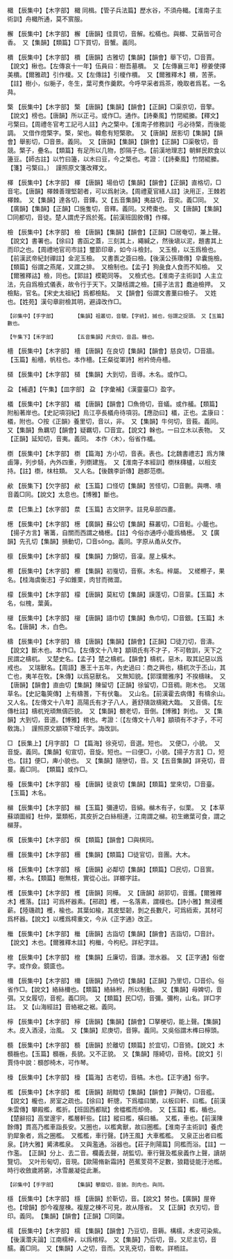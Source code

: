 <!-- { "loadSidebar": true } -->
檝	【辰集中】【木字部】	檝	同楫。【管子兵法篇】歷水谷，不須舟檝。【淮南子主術訓】舟檝所通，莫不賔服。

檞	【辰集中】【木字部】	檞	【唐韻】佳買切，音解。松樠也。與榔、艾蒳皆可合香。　又【集韻】【類篇】□下買切，音蟹。義同。

檟	【辰集中】【木字部】	檟	【唐韻】古雅切【集韻】【韻會】舉下切，□音賈。【說文】楸也。【左傳哀十一年】伍員曰：樹吾墓檟。　又【左傳襄三年】穆姜使擇美檟。【爾雅疏】引作榎。又【左傳註】引榎作檟。　又【爾雅釋木】檟，苦荼。【註】樹小，似梔子，冬生，葉可煑作羹飮。今呼早采者爲茶，晚取者爲茗。一名荈。

檠	【辰集中】【木字部】	檠	【唐韻】【集韻】【韻會】【正韻】□渠京切，音擎。【說文】榜也。【唐韻】所以正弓。或作□。通作。【詩秦風】竹閉緄縢。【釋文】弓檠曰。【周禮冬官考工記弓人註】內之檠中。【淮南子修務訓】弓必待檠，而後能調。　又借作燈檠字。檠，架也。韓愈有短檠歌。　又【唐韻】居影切【集韻】【韻會】舉影切，□音景。義同。　又【唐韻】【集韻】【韻會】【正韻】□渠敬切，音競。檠子，疉名。【類篇】有足所以几物，卽隔子也。【前漢地理志】朝鮮民飮食以籩豆。【師古註】以竹曰籩，以木曰豆，今之檠也。考證：〔【詩秦風】竹閉緄縢。【箋】弓檠曰。〕　謹照原文箋改釋文。 

檡	【辰集中】【木字部】	檡	【唐韻】場伯切【集韻】【韻會】【正韻】直格切，□音宅。【唐韻】檡棘善理堅韌者，可以爲射決。【周禮夏官繕人註】決用正，王棘若檡棘。　又【集韻】達各切，音鐸。又【五音集韻】夷益切，音奕。義□同。　又【廣韻】【集韻】【正韻】□施隻切，音釋。義同。又梬棗也。　又【唐韻】【集韻】□同都切，音徒。楚人謂虎子爲於菟。【前漢班固敘傳】作檡。

檢	【辰集中】【木字部】	檢	【唐韻】【集韻】【韻會】【正韻】□居奄切，兼上聲。【說文】書署也。【徐曰】書函之蓋，三刻其上，繩緘之，然後塡以泥，題書其上而印之也。【周禮地官司市註】璽節印章，如今斗檢封。　又玉檢，以玉爲檢也。【前漢武帝紀封禪註】金泥玉檢。　又書袠之簽曰檢。【後漢公孫瓚傳】皁囊施檢。【類篇】俗謂之燕尾，又謂之排。　又檢制也。【孟子】狗彘食人食而不知檢。　又【爾雅釋詁】檢，同也。【郭註】模範同等。　又檢式也。【淮南子主術訓】人主立法，先自爲檢式儀表，故令行于天下。又櫽栝謂之檢。【揚子法言】蠢迪檢押。　又檢點，官名。【宋史太祖紀】爲都檢點。　又【韻會】俗謂文書藳曰檢子。　又姓也。【姓苑】漢句章尉檢其明，避諱改作□。

	【卯集中】【手字部】		【集韻】祖叢切，音騣。【字統】，摵也，俗謂之捉頭。　又【玉篇】數也。

	【午集下】【禾字部】		【五音集韻】尺良切，音昌。穅也。

檣	【辰集中】【木字部】	檣	【唐韻】在良切【集韻】【韻會】慈良切，□音牆。【玉篇】船檣，帆柱也。本作檣。【王粲從軍詩】柎衿倚舟檣。

檤	【辰集中】【木字部】	檤	【集韻】大到切，音導。木名。或作□。

盁	【補遺】【午集】【皿字部】	盁	【字彙補】《漢靈臺□》盈字。

檥	【辰集中】【木字部】	檥	【唐韻】【韻會】□魚倚切，音蟻。或作艤。【類篇】附船著岸也。【史記項羽紀】烏江亭長檥舟待項羽。【應劭曰】檥，正也。孟康曰：檥，附也。○按《正韻》養里切，音以，非。　又【集韻】牛何切，音莪。義同。　又【集韻】魚羈切【韻會】疑羈切，□音宜。【說文】榦也。一曰立木以表物。　又【正韻】延知切，音夷。義同。　本作〈木〉，俗省作檥。

檦	【辰集中】【木字部】	檦	【篇海】方小切，音表。表也。【北魏書禮志】爲方陳鹵簿，列步騎，內外四重，列檦建旌。　又【淮南子本經訓】檦枺欂櫨，以相支持。【註】檦，枺柱類。　又人名。【後魏李訢傳】趙郡范檦。

欳	【辰集下】【欠字部】	欳	【玉篇】口怪切【集韻】苦怪切，□音蒯。與喟、嘳音義□同。【說文】太息也。【博雅】斷也。

汬	【巳集上】【水字部】	汬	【玉篇】古文阱字。註見阜部四畫。

檧	【辰集中】【木字部】	檧	【廣韻】蘇公切【集韻】蘇叢切，□音鬆。小籠也。【揚子方言】箸筩，自關而西謂之桶檧。【註】今俗亦通呼小籠爲桶檧。　又【廣韻】先孔切【集韻】損動切，□音sǒng。義同。字原从甬从攵作。

檩	【辰集中】【木字部】	檁	【集韻】力錦切，音凜。屋上橫木。

檫	【辰集中】【木字部】	檫	【集韻】初戛切，音察。木名。梓屬。　又槎檫子，果名。【桂海虞衡志】子如錐栗，肉甘而微澀。

檬	【辰集中】【木字部】	檬	【唐韻】莫紅切【集韻】謨蓬切，□音蒙。【玉篇】木名，似槐，葉黃。

檭	【辰集中】【木字部】	檭	【唐韻】語巾切【集韻】魚巾切，□音銀。【玉篇】木名。【唐韻】木，白色。

檮	【辰集中】【木字部】	檮	【唐韻】【集韻】【韻會】【正韻】□徒刀切，音濤。【說文】斷木也。本作□。【左傳文十八年】顓頊氏有不才子，不可敎訓，天下之民謂之檮杌。　又楚史名。【孟子】楚之檮杌。【韻會】檮杌，惡木，取其記惡以爲戒也。　又瑞獸名。【周語】惠王十五年，內史過曰：商之興也，檮杌次于丕山，其亡也，夷羊在牧。【朱傳】以爲惡獸名。　又無知貌。【郭璞爾雅序】不揆檮昧。　又【唐韻】【韻會】直由切【集韻】陳留切【正韻】徐留切，□音稠。剛木也。　又瑞草名。【史記龜筴傳】上有檮蓍，下有伏龜。　又山名。【前漢霍去病傳】有檮余山。　又人名。【左傳文十八年】高陽氏有才子八人，蒼舒隤敳檮戭大臨。　又音儔。【左傳杜註】檮杌兇頑無儔匹貌。　又【集韻】覩老切，音倒。【博雅】刺也。　又【集韻】大到切，音道。【博雅】棺也。考證：〔【左傳文十八年】顓頊有不才子，不可敎誨。〕　謹照原文顓頊下增氏字。誨改訓。 

□	【辰集上】【月字部】	□	【篇海】徐兗切，音選。短也。　又便□，小貌。　又音旋。義同。【集韻】旬宣切，音旋。短也。一曰便□，小貌。【揚子方言】□，短也。【註】便□，庳小貌也。　又【集韻】隨戀切，音。又【五音集韻】詳兗切，音蔓。義□同。　【類篇】或作□。

檯	【辰集中】【木字部】	檯	【唐韻】徒哀切【集韻】【類篇】堂來切，□音臺。【玉篇】木名。

檰	【辰集中】【木字部】	檰	【玉篇】彌連切，音綿。檰木有子，似栗。　又【本草蘇頌圖經】杜仲，葉類柘，其皮折之白絲相連，江南謂之檰。初生嫩葉可食，謂之檰芽。

檱	【辰集中】【木字部】	檱	【類篇】【韻會】□與棋同。

檲	【辰集中】【木字部】	檲	【集韻】【類篇】□徒官切，音團。大木。

檳	【辰集中】【木字部】	檳	【唐韻】必鄰切【集韻】【類篇】□民切，□音賔。榔，木名。【類篇】樹無枝，實從心出。詳榔字註。

檴	【辰集中】【木字部】	檴	【唐韻】同樺。　又【唐韻】胡郭切，音鑊。【爾雅釋木】檴落。【註】可爲杯器素。【郉疏】檴，一名落素，謂樸也。【詩小雅】無浸檴薪。【陸璣疏】檴，楡也。其葉如楡，其皮堅韌，剝之長數尺，可爲絚索，其材可爲杯器。【說文】以檴爲樗重文，今从《正字通》改正。

檵	【辰集中】【木字部】	檵	【唐韻】古詣切【集韻】【韻會】吉詣切，□音計。【說文】木也。【爾雅釋木註】枸檵，今枸杞。詳杞字註。

檶	【辰集中】【木字部】	檶	【集韻】丘廉切，音謙。泄水器。　又【正字通】俗奩字。或作僉。鏡匳也。

檷	【辰集中】【木字部】	檷	【唐韻】乃倚切【集韻】【正韻】乃里切，□音伱。俗省作□。【說文】絡絲檷也。【類篇】絡絲柎，所以制動。　又【集韻】母婢切，音弭。又女履切，音柅。義□同。　又【類篇】民□切，音彌。彌枸，山名。詳□字註。　又【山海經註】音絡裾之裾。義同。

檸	【辰集中】【木字部】	檸	【唐韻】【集韻】【韻會】□拏梗切，能上聲。【集韻】木。皮入酒浸，治風。　又【集韻】尼庚切，音獰。義同。又吳俗謂木榫曰檸頭。

檹	【辰集中】【木字部】	檹	【唐韻】於離切【類篇】於宜切，□音猗。【說文】木檹椸也。【玉篇】檹椸，長貌。又不正貌。　又【集韻】隱綺切，音椅。【說文】引賈侍中說：檹卽椅木，可作琴。

檺	【辰集中】【木字部】	檺	【篇海】古老切，音槁。木也。【正字通】俗字。

檻	【辰集中】【木字部】	檻	【唐韻】胡黯切【集韻】【韻會】戸黤切，□音艦。【說文】櫳也，房室之疏也。【徐曰】軒牕，下爲櫺曰闌，以板曰軒、曰檻。【前漢朱雲傳】攀殿檻，檻折。【班固西都賦】舍櫺檻而却倚。　又【玉篇】檻，楯也。【楚辭招】高堂邃宇，檻層軒些。【註】縱曰檻，橫曰楯。　又檻，車也。【前漢陳餘傳】貫高乃檻車詣長安。又圈也，以檻禽獸，故曰圈檻。【淮南子主術訓】養虎豹犀象者，爲之圈檻。　又檻檻，車行聲。【詩王風】大車檻檻。　又泉正出者曰檻泉。【詩大雅】觱沸檻泉。　又與濫通。浴器也。【莊子則陽篇】同檻而浴。【註】一作濫。　【正韻】分上、去二音。欄義去聲，胡監切。車行聲及檻泉義作上聲，讀胡覽切。　又叶形甸切，音現。【歐陽脩新霜詩】芭蕉芰荷不足數，狼籍徒能汙池檻。時行收斂歲將窮，冰雪嚴凝從此漸。

	【卯集中】【手字部】		【集韻】攀糜切，音披。剖肉也。與同。

檼	【辰集中】【木字部】	檼	【唐韻】於靳切，音。【說文】棼也。【廣韻】屋脊也。【增韻】卽今複屋棟。複屋之棟不可見，故从隱省。　又【正韻】衣刃切，音印。義同。　【集韻】【韻會】【正韻】□同櫽。

檽	【辰集中】【木字部】	檽	【集韻】【韻會】乃豆切，音耨。構檽，木皮可染紫。【後漢濳夫論】江南檽梓，以爲棺椁。　又【集韻】乃后切，音。又尼主切，音醹。義□同。　又【集韻】人之切，音而。又乳兗切，音軟。詳栭註。

